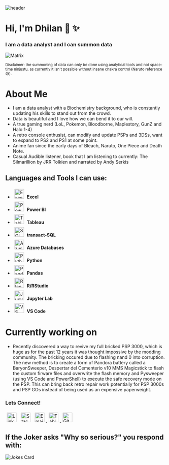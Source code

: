 ![header](https://capsule-render.vercel.app/api?type=venom&height=200&color=0:f56042,100:eb1abe&text=Welcome&fontColor=Black&animation=fadeIn&fontSize=30)

# Hi, I'm Dhilan 👋 ✨
### I am a data analyst and I can summon data 
![Matrix](https://media.giphy.com/media/Omjm2ty3efv06gFJyG/giphy.gif)

<sub>Disclaimer: the summoning of data can only be done using analytical tools and not space-time ninjustu, as currently it isn't possible without insane chakra control (Naruto reference 😅).</sub>

# About Me

* I am a data analyst with a Biochemistry background, who is constantly updating his skills to stand out from the crowd.
* Data is beautiful and I love how we can bend it to our will.
* A true gaming nerd (LoL, Pokemon, Bloodborne, Maplestory, GunZ and Halo 1-4)
* A retro console enthusist, can modify and update PSPs and 3DSs, want to expand to PS2 and PS1 at some point.
* Anime fan since the early days of Bleach, Naruto, One Piece and Death Note. 
* Casual Audible listener, book that I am listening to currently: The Silmarillion by JRR Tolkien and narrated by Andy Serkis

## Languages and Tools I can use:
- <img height="30" width="30" style="padding: 5px;" src="https://img.icons8.com/?size=100&id=117561&format=png&color=000000" alt="Excel Icon"/> **Excel**
- <img height="30" width="30" style="padding: 5px;" src="https://img.icons8.com/?size=100&id=qYfwpsRXEcpc&format=png&color=000000" alt="PowerBi Icon"/> **Power BI**
- <img height="30" width="30" style="padding: 5px;" src="https://img.icons8.com/?size=100&id=9Kvi1p1F0tUo&format=png&color=000000" alt="Tableau Icon"/> **Tableau** 
- <img height="30" width="30" style="padding: 5px;" src="https://img.icons8.com/?size=100&id=laYYF3dV0Iew&format=png&color=000000" alt="SQL Icon"/> **transact-SQL**
- <img height="30" width="30" style="padding: 5px;" src="https://img.icons8.com/?size=100&id=VLKafOkk3sBX&format=png&color=000000" alt="Azure Icon"/> **Azure Databases**
- <img height="30" width="30" style="padding: 5px;" src="https://img.icons8.com/?size=100&id=hGdCwhSHUe6L&format=png&color=000000" alt="Python Icon"/> **Python**
- <img height="30" width="30" style="padding: 5px;" src="https://img.icons8.com/?size=100&id=xSkewUSqtErH&format=png&color=000000" alt="Pandas Icon"/> **Pandas**
- <img height="30" width="30" style="padding: 5px;" src="https://cdn.simpleicons.org/R" alt="R Icon"/> **R/RStudio**
- <img height="30" width="30" style="padding: 5px;" src="https://img.icons8.com/?size=100&id=J0SgMWzAxqFj&format=png&color=000000" alt="Jupyter Icon"/> **Jupyter Lab**
- <img height="30" width="30" style="padding: 5px;" src="https://img.icons8.com/?size=100&id=9OGIyU8hrxW5&format=png&color=000000" alt="VS Code Icon"/> **VS Code**

# Currently working on

- Recently discovered a way to revive my full bricked PSP 3000, which is huge as for the past 12 years it was thought impossive by the modding community. The bricking occured due to flashing nand 0 into corruption. The new method is to create a form of Pandora battery called a BaryonSweeper, Despertar del Cementerio v10 MMS Magicstick to flash the custom firware files and overwrite the flash memory and Pysweeper (using VS Code and PowerShell) to execute the safe recovery mode on the PSP. This can bring back retro repair work
potentially for PSP 3000s and PSP GOs instead of being used as an expensive paperweight.
   
### Lets Connect!
<p>
  <a href="https://www.linkedin.com/in/dhilan-thiyagarajah-4469a612b/"><img height="30" width="30" style="padding: 5px;" src="https://img.icons8.com/?size=100&id=13930&format=png&color=000000" alt="Linkedin Icon" width="21px"></a>
  <a href="https://stackoverflow.com/users/25352043/dhilan-thiyagarajah"><img height="30" width="30" style="padding: 5px;" src="https://img.icons8.com/?size=100&id=13955&format=png&color=000000" alt="Stack-Overflow Icon"></a>
  <a href="mailto:dhilan100+github@gmail.com"><img height="30" width="30" style="padding: 5px;" src="https://img.icons8.com/?size=100&id=13922&format=png&color=000000" alt="Email Icon" /> </a>
  <a href="https://public.tableau.com/app/profile/dhilan.thiyagarajah/" > <img height="30" width="30" style="padding: 5px;" src="https://img.icons8.com/?size=100&id=9Kvi1p1F0tUo&format=png&color=000000" alt="Tableau Icon"/> </a>
  <a href="https://github.com/Dhilan100"><img height="30" width="30" style="padding: 5px;" src="https://img.icons8.com/?size=100&id=LoL4bFzqmAa0&format=png&color=000000" alt="GitHub Icon"/></a>
</p>

## If the Joker asks "Why so serious?" you respond with:
![Jokes Card](https://readme-jokes.vercel.app/api?showBorder&theme=halloween)






<!--
**Dhilan100/Dhilan100** is a ✨ _special_ ✨ repository because its `README.md` (this file) appears on your GitHub profile.

Here are some ideas to get you started:

- 🔭 I’m currently working on ...
- 🌱 I’m currently learning ...
- 👯 I’m looking to collaborate on ...
- 🤔 I’m looking for help with ...
- 💬 Ask me about ...
- 📫 How to reach me: ...
- 😄 Pronouns: ...
- ⚡ Fun fact: ...
-->
